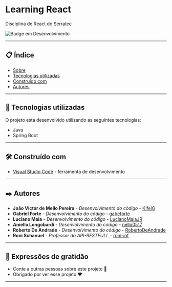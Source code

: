 # Learning React

Disciplina de React do Serratec

![Badge em Desenvolvimento](https://img.shields.io/static/v1?label=STATUS&message=EM%20DESENVOLVIMENTO&color=GREEN&style=for-the-badge)

--- 

## 📋 Índice

- [Sobre](#desenvolvimento-de-api-restful)
- [Tecnologias utilizadas](#-tecnologias-utilizadas)
- [Construído com](#%EF%B8%8F-construído-com)
- [Autores](#%EF%B8%8F-autores)

--- 

## 🚀 Tecnologias utilizadas

O projeto está desenvolvido utilizando as seguintes tecnologias:

- Java
- Spring Boot

--- 

## 🛠️ Construído com

* [Visual Studio Code](https://code.visualstudio.com/) - ferramenta de desenvolvimento

--- 

## ✒️ Autores

* **João Victor de Mello Pereira** - *Desenvolvimento do código* - [KifelG](https://github.com/kifel)
* **Gabriel Forte** - *Desenvolvimento do código* - [gabeforte](https://github.com/gabeforte)
* **Luciano Maia** - *Desenvolvimento do código* - [LucianoMaiaJR](https://github.com/LucianoMaiaJR)
* **Aniello Longobardi** - *Desenvolvimento do código* - [nello0517](https://github.com/nello0517)
* **Roberto De Andrade** - *Desenvolvimento do código* - [RobertoDeAndrade](https://github.com/RobertoDeAndrade)
* **Roni Schanuel** - *Professor da API-RESTFULL* - [roni-inf](https://github.com/roni-inf)

--- 
 
## 🎁 Expressões de gratidão

* Conte a outras pessoas sobre este projeto 📢
* Obrigado por ver esse projeto ❤️

--- 
